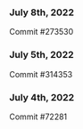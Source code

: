 ### July 8th, 2022

Commit #273530

### July 5th, 2022

Commit #314353


### July 4th, 2022

Commit #72281
